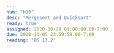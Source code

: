 ```yaml
---
num: "h10"
desc: "Mergesort and Quicksort"
ready: true
assigned: 2020-10-29 09:00:00.00-7:00
due: 2020-11-05 23:59:59.00-7:00
reading: "DS 13.2"
---
```

